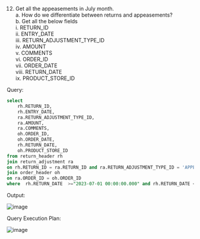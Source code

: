 12. Get all the appeasements in July month.<br>
a. How do we differentiate between returns and appeasements?<br>
b. Get all the below fields <br>
 i.    RETURN_ID<br>
 ii.   ENTRY_DATE <br>
 iii.  RETURN_ADJUSTMENT_TYPE_ID<br>
 iv.   AMOUNT<br>
 v.    COMMENTS <br>
 vi.   ORDER_ID<br>
 vii.  ORDER_DATE <br>
 viii. RETURN_DATE<br>
 ix.   PRODUCT_STORE_ID<br>

Query:
```sql
select 
	rh.RETURN_ID,
	rh.ENTRY_DATE,
	ra.RETURN_ADJUSTMENT_TYPE_ID,
	ra.AMOUNT,
	ra.COMMENTS,
	oh.ORDER_ID,
	oh.ORDER_DATE,
	rh.RETURN_DATE,
	oh.PRODUCT_STORE_ID 
from return_header rh 
join return_adjustment ra 
on rh.RETURN_ID = ra.RETURN_ID and ra.RETURN_ADJUSTMENT_TYPE_ID = 'APPEASEMENT'
join order_header oh 
on ra.ORDER_ID = oh.ORDER_ID 
where  rh.RETURN_DATE  >="2023-07-01 00:00:00.000" and rh.RETURN_DATE < "2023-08-01 00:00:00.000";
```
Output:

![image](https://github.com/Sandesh3003/TrainingAssignment/assets/77960808/68ab78cd-ce74-4ca2-acf8-7dcc9d49b0a0)


Query Execution Plan:

![image](https://github.com/Sandesh3003/TrainingAssignment/assets/77960808/af8e3e98-0c11-4248-b4e3-05e239e1831f)

